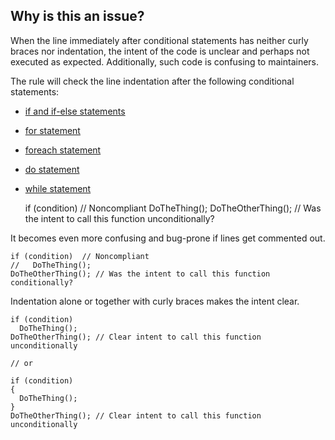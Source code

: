 ## Why is this an issue?

When the line immediately after conditional statements has neither curly braces nor indentation, the intent of the code is unclear and perhaps not
executed as expected. Additionally, such code is confusing to maintainers.

The rule will check the line indentation after the following conditional statements:

- [if and if-else
  statements](https://learn.microsoft.com/en-us/dotnet/csharp/language-reference/statements/selection-statements#the-if-statement)
- [for
  statement](https://learn.microsoft.com/en-us/dotnet/csharp/language-reference/statements/iteration-statements#the-for-statement)
- [foreach
  statement](https://learn.microsoft.com/en-us/dotnet/csharp/language-reference/statements/iteration-statements#the-foreach-statement)
- [do statement](https://learn.microsoft.com/en-us/dotnet/csharp/language-reference/statements/iteration-statements#the-do-statement)
- [while
  statement](https://learn.microsoft.com/en-us/dotnet/csharp/language-reference/statements/iteration-statements#the-while-statement)

    if (condition)  // Noncompliant
    DoTheThing();
    DoTheOtherThing(); // Was the intent to call this function unconditionally?

It becomes even more confusing and bug-prone if lines get commented out.

    if (condition)  // Noncompliant
    //   DoTheThing();
    DoTheOtherThing(); // Was the intent to call this function conditionally?

Indentation alone or together with curly braces makes the intent clear.

    if (condition)
      DoTheThing();
    DoTheOtherThing(); // Clear intent to call this function unconditionally
    
    // or
    
    if (condition)
    {
      DoTheThing();
    }
    DoTheOtherThing(); // Clear intent to call this function unconditionally
